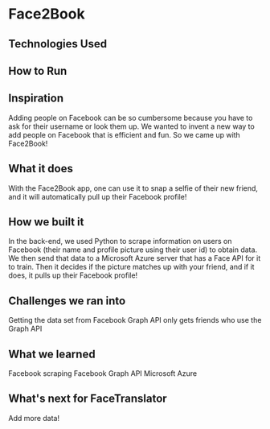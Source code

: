 # Face2Book

## Technologies Used

## How to Run

## Inspiration
Adding people on Facebook can be so cumbersome because you have to ask for their username or look them up. We wanted to invent a new way to add people on Facebook that is efficient and fun. So we came up with Face2Book!

## What it does
With the Face2Book app, one can use it to snap a selfie of their new friend, and it will automatically pull up their Facebook profile!

## How we built it
In the back-end, we used Python to scrape information on users on Facebook (their name and profile picture using their user id) to obtain data. We then send that data to a Microsoft Azure server that has a Face API for it to train. Then it decides if the picture matches up with your friend, and if it does, it pulls up their Facebook profile!

## Challenges we ran into
Getting the data set from Facebook
Graph API only gets friends who use the Graph API

## What we learned
Facebook scraping
Facebook Graph API
Microsoft Azure

## What's next for FaceTranslator
Add more data!
